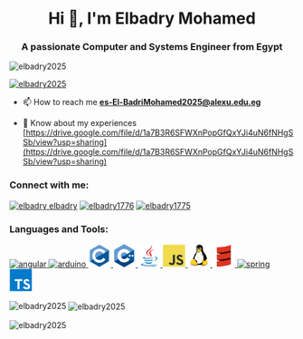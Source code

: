 <h1 align="center">Hi 👋, I'm Elbadry Mohamed</h1>
<h3 align="center">A passionate Computer and Systems Engineer from Egypt</h3>

<p align="left"> <img src="https://komarev.com/ghpvc/?username=elbadry2025&label=Profile%20views&color=0e75b6&style=flat" alt="elbadry2025" /> </p>

<p align="left"> <a href="https://github.com/ryo-ma/github-profile-trophy"><img src="https://github-profile-trophy.vercel.app/?username=elbadry2025" alt="elbadry2025" /></a> </p>

- 📫 How to reach me **es-El-BadriMohamed2025@alexu.edu.eg**

- 📄 Know about my experiences [https://drive.google.com/file/d/1a7B3R6SFWXnPopGfQxYJi4uN6fNHgSSb/view?usp=sharing](https://drive.google.com/file/d/1a7B3R6SFWXnPopGfQxYJi4uN6fNHgSSb/view?usp=sharing)

<h3 align="left">Connect with me:</h3>
<p align="left">
<a href="https://fb.com/elbadry elbadry" target="blank"><img align="center" src="https://raw.githubusercontent.com/rahuldkjain/github-profile-readme-generator/master/src/images/icons/Social/facebook.svg" alt="elbadry elbadry" height="30" width="40" /></a>
<a href="https://codeforces.com/profile/elbadry1776" target="blank"><img align="center" src="https://raw.githubusercontent.com/rahuldkjain/github-profile-readme-generator/master/src/images/icons/Social/codeforces.svg" alt="elbadry1776" height="30" width="40" /></a>
<a href="https://www.leetcode.com/elbadry1775" target="blank"><img align="center" src="https://raw.githubusercontent.com/rahuldkjain/github-profile-readme-generator/master/src/images/icons/Social/leet-code.svg" alt="elbadry1775" height="30" width="40" /></a>
</p>

<h3 align="left">Languages and Tools:</h3>
<p align="left"> <a href="https://angular.io" target="_blank" rel="noreferrer"> <img src="https://angular.io/assets/images/logos/angular/angular.svg" alt="angular" width="40" height="40"/> </a> <a href="https://www.arduino.cc/" target="_blank" rel="noreferrer"> <img src="https://cdn.worldvectorlogo.com/logos/arduino-1.svg" alt="arduino" width="40" height="40"/> </a> <a href="https://www.cprogramming.com/" target="_blank" rel="noreferrer"> <img src="https://raw.githubusercontent.com/devicons/devicon/master/icons/c/c-original.svg" alt="c" width="40" height="40"/> </a> <a href="https://www.w3schools.com/cpp/" target="_blank" rel="noreferrer"> <img src="https://raw.githubusercontent.com/devicons/devicon/master/icons/cplusplus/cplusplus-original.svg" alt="cplusplus" width="40" height="40"/> </a> <a href="https://www.java.com" target="_blank" rel="noreferrer"> <img src="https://raw.githubusercontent.com/devicons/devicon/master/icons/java/java-original.svg" alt="java" width="40" height="40"/> </a> <a href="https://developer.mozilla.org/en-US/docs/Web/JavaScript" target="_blank" rel="noreferrer"> <img src="https://raw.githubusercontent.com/devicons/devicon/master/icons/javascript/javascript-original.svg" alt="javascript" width="40" height="40"/> </a> <a href="https://www.linux.org/" target="_blank" rel="noreferrer"> <img src="https://raw.githubusercontent.com/devicons/devicon/master/icons/linux/linux-original.svg" alt="linux" width="40" height="40"/> </a> <a href="https://www.scala-lang.org" target="_blank" rel="noreferrer"> <img src="https://raw.githubusercontent.com/devicons/devicon/master/icons/scala/scala-original.svg" alt="scala" width="40" height="40"/> </a> <a href="https://spring.io/" target="_blank" rel="noreferrer"> <img src="https://www.vectorlogo.zone/logos/springio/springio-icon.svg" alt="spring" width="40" height="40"/> </a> <a href="https://www.typescriptlang.org/" target="_blank" rel="noreferrer"> <img src="https://raw.githubusercontent.com/devicons/devicon/master/icons/typescript/typescript-original.svg" alt="typescript" width="40" height="40"/> </a> </p>

<p><img align="left" src="https://github-readme-stats.vercel.app/api/top-langs?username=elbadry2025&show_icons=true&locale=en&layout=compact" alt="elbadry2025" /></p>

<p>&nbsp;<img align="center" src="https://github-readme-stats.vercel.app/api?username=elbadry2025&show_icons=true&locale=en" alt="elbadry2025" /></p>

<p><img align="center" src="https://github-readme-streak-stats.herokuapp.com/?user=elbadry2025&" alt="elbadry2025" /></p>

